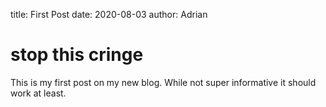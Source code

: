 title: First Post 
date: 2020-08-03
author: Adrian

# stop this cringe

This is my first post on my new blog. While not super informative it
should work at least.